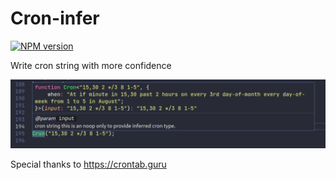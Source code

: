 # Cron-infer

[![NPM version](https://img.shields.io/npm/v/cron-infer?style=flat)](https://npmjs.com/package/cron-infer)

Write cron string with more confidence

![](./capture.png)

Special thanks to https://crontab.guru